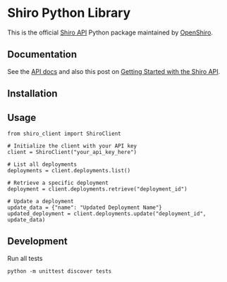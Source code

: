 # Shiro Python Library

This is the official [Shiro API](https://openshiro.com/api/v1/docs) Python package maintained by [OpenShiro](https://openshiro.com).

## Documentation

See the [API docs](https://openshiro.com/api/v1/docs) and also this post on [Getting Started with the Shiro API](https://openshiro.com/docs/getting-started-with-the-shiro-api).

## Installation

## Usage

````
from shiro_client import ShiroClient

# Initialize the client with your API key
client = ShiroClient("your_api_key_here")

# List all deployments
deployments = client.deployments.list()

# Retrieve a specific deployment
deployment = client.deployments.retrieve("deployment_id")

# Update a deployment
update_data = {"name": "Updated Deployment Name"}
updated_deployment = client.deployments.update("deployment_id", update_data)
````

## Development

Run all tests

`python -m unittest discover tests`

